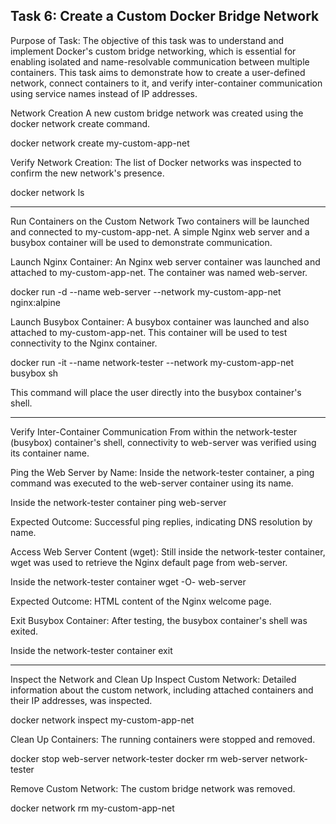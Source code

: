 Task 6: Create a Custom Docker Bridge Network
----------------------------------------------------------------------------------------------------------------------------------------------------------------

Purpose of Task:
The objective of this task was to understand and implement Docker's custom bridge networking, which is essential for enabling isolated and name-resolvable communication between multiple containers. This task 
aims to demonstrate how to create a user-defined network, connect containers to it, and verify inter-container communication using service names instead of IP addresses.

Network Creation
A new custom bridge network was created using the docker network create command.

docker network create my-custom-app-net

Verify Network Creation:
The list of Docker networks was inspected to confirm the new network's presence.

docker network ls

----------------------------------------------------------------------------------------------------------------------------------------------------------------

Run Containers on the Custom Network
Two containers will be launched and connected to my-custom-app-net. A simple Nginx web server and a busybox container will be used to demonstrate communication.

Launch Nginx Container:
An Nginx web server container was launched and attached to my-custom-app-net. The container was named web-server.

docker run -d --name web-server --network my-custom-app-net nginx:alpine

Launch Busybox Container:
A busybox container was launched and also attached to my-custom-app-net. This container will be used to test connectivity to the Nginx container.

docker run -it --name network-tester --network my-custom-app-net busybox sh

This command will place the user directly into the busybox container's shell.

-----------------------------------------------------------------------------------------------------------------------------------------------------------------

Verify Inter-Container Communication
From within the network-tester (busybox) container's shell, connectivity to web-server was verified using its container name.

Ping the Web Server by Name:
Inside the network-tester container, a ping command was executed to the web-server container using its name.

Inside the network-tester container
ping web-server

Expected Outcome: Successful ping replies, indicating DNS resolution by name.

Access Web Server Content (wget):
Still inside the network-tester container, wget was used to retrieve the Nginx default page from web-server.

Inside the network-tester container
wget -O- web-server

Expected Outcome: HTML content of the Nginx welcome page.

Exit Busybox Container:
After testing, the busybox container's shell was exited.

Inside the network-tester container
exit

-----------------------------------------------------------------------------------------------------------------------------------------------------------------

Inspect the Network and Clean Up
Inspect Custom Network:
Detailed information about the custom network, including attached containers and their IP addresses, was inspected.

docker network inspect my-custom-app-net

Clean Up Containers:
The running containers were stopped and removed.

docker stop web-server network-tester
docker rm web-server network-tester

Remove Custom Network:
The custom bridge network was removed.

docker network rm my-custom-app-net
